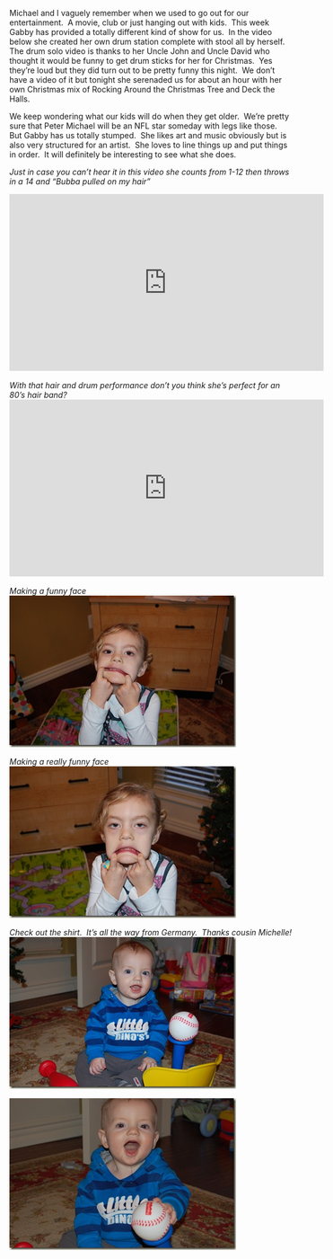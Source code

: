 <p>Michael and I vaguely remember when we used to go out for our entertainment.&#160; A movie, club or just hanging out with kids.&#160; This week Gabby has provided a totally different kind of show for us.&#160; In the video below she created her own drum station complete with stool all by herself.&#160; The drum solo video is thanks to her Uncle John and Uncle David who thought it would be funny to get drum sticks for her for Christmas.&#160; Yes they’re loud but they did turn out to be pretty funny this night.&#160; We don’t have a video of it but tonight she serenaded us for about an hour with her own Christmas mix of Rocking Around the Christmas Tree and Deck the Halls.&#160; </p>
<p>We keep wondering what our kids will do when they get older.&#160; We’re pretty sure that Peter Michael will be an NFL star someday with legs like those.&#160; But Gabby has us totally stumped.&#160; She likes art and music obviously but is also very structured for an artist.&#160; She loves to line things up and put things in order.&#160; It will definitely be interesting to see what she does.&#160; </p>
<p>
	<em>Just in case you can’t hear it in this video she counts from 1-12 then throws in a 14 and “Bubba pulled on my hair”</em>
	<br />
	<div style="padding-bottom: 0px; margin: 0px; padding-left: 0px; padding-right: 0px; display: inline; float: none; padding-top: 0px" id="scid:5737277B-5D6D-4f48-ABFC-DD9C333F4C5D:cbbc2c8a-4968-4285-b390-1c93d16b6ffa" class="wlWriterEditableSmartContent">
		<div>
			<iframe height="315" width="560" src="https://www.youtube.com/embed/LnwmQNBF3Mg" frameborder="0" allowfullscreen></iframe>
		</div>
	</div>
</p>
<em>With that hair and drum performance don’t you think she’s perfect for an 80’s hair band?</em>
<br />
<div style="padding-bottom: 0px; margin: 0px; padding-left: 0px; padding-right: 0px; display: inline; float: none; padding-top: 0px" id="scid:5737277B-5D6D-4f48-ABFC-DD9C333F4C5D:960633c6-a646-41cc-a060-c5c7ccebcd50" class="wlWriterEditableSmartContent">
	<div>
		<iframe height="315" width="560" src="https://www.youtube.com/embed/wzprtylqSwU" frameborder="0" allowfullscreen></iframe>
	</div>
</div>
<p><em>Making a funny face</em>    <br /><a href="/assets/images/2010-01-02-DSC_0012.jpg" target="_blank"><img style="border-bottom: 0px; border-left: 0px; display: inline; border-top: 0px; border-right: 0px" title="DSC_0012" border="0" alt="DSC_0012" src="/assets/images/2010-01-02-DSC_0012_thumb.jpg" width="404" height="270" /></a> </p>  <p><em>Making a really funny face</em>    <br /><a href="/assets/images/2010-01-02-DSC_0014.jpg" target="_blank"><img style="border-bottom: 0px; border-left: 0px; display: inline; border-top: 0px; border-right: 0px" title="DSC_0014" border="0" alt="DSC_0014" src="/assets/images/2010-01-02-DSC_0014_thumb.jpg" width="404" height="270" /></a></p>  <p><em>Check out the shirt.&#160; It’s all the way from Germany.&#160; Thanks cousin Michelle!</em>    <br /><a href="/assets/images/2010-01-02-DSC_0015.jpg" target="_blank"><img style="border-bottom: 0px; border-left: 0px; display: inline; border-top: 0px; border-right: 0px" title="DSC_0015" border="0" alt="DSC_0015" src="/assets/images/2010-01-02-DSC_0015_thumb.jpg" width="404" height="270" /></a>&#160; </p>  <p></p>  <p><a href="/assets/images/2010-01-02-DSC_0017.jpg" target="_blank"><img style="border-bottom: 0px; border-left: 0px; display: inline; border-top: 0px; border-right: 0px" title="DSC_0017" border="0" alt="DSC_0017" src="/assets/images/2010-01-02-DSC_0017_thumb.jpg" width="404" height="270" /></a></p>